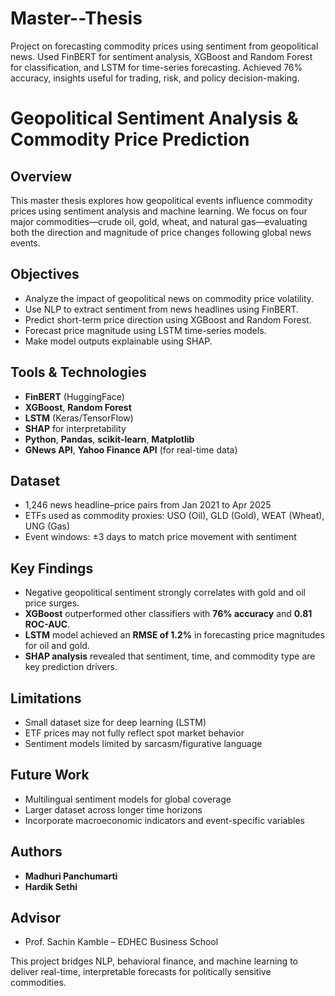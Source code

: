 # Master--Thesis
Project on forecasting commodity prices using sentiment from geopolitical news. Used FinBERT for sentiment analysis, XGBoost and Random Forest for classification, and LSTM for time-series forecasting. Achieved 76% accuracy, insights useful for trading, risk, and policy decision-making.
# Geopolitical Sentiment Analysis & Commodity Price Prediction

## Overview
This master thesis explores how geopolitical events influence commodity prices using sentiment analysis and machine learning. We focus on four major commodities—crude oil, gold, wheat, and natural gas—evaluating both the direction and magnitude of price changes following global news events.

## Objectives
- Analyze the impact of geopolitical news on commodity price volatility.
- Use NLP to extract sentiment from news headlines using FinBERT.
- Predict short-term price direction using XGBoost and Random Forest.
- Forecast price magnitude using LSTM time-series models.
- Make model outputs explainable using SHAP.

## Tools & Technologies
- **FinBERT** (HuggingFace)
- **XGBoost**, **Random Forest**
- **LSTM** (Keras/TensorFlow)
- **SHAP** for interpretability
- **Python**, **Pandas**, **scikit-learn**, **Matplotlib**
- **GNews API**, **Yahoo Finance API** (for real-time data)

## Dataset
- 1,246 news headline–price pairs from Jan 2021 to Apr 2025
- ETFs used as commodity proxies: USO (Oil), GLD (Gold), WEAT (Wheat), UNG (Gas)
- Event windows: ±3 days to match price movement with sentiment

## Key Findings
- Negative geopolitical sentiment strongly correlates with gold and oil price surges.
- **XGBoost** outperformed other classifiers with **76% accuracy** and **0.81 ROC-AUC**.
- **LSTM** model achieved an **RMSE of 1.2%** in forecasting price magnitudes for oil and gold.
- **SHAP analysis** revealed that sentiment, time, and commodity type are key prediction drivers.

## Limitations
- Small dataset size for deep learning (LSTM)
- ETF prices may not fully reflect spot market behavior
- Sentiment models limited by sarcasm/figurative language

## Future Work
- Multilingual sentiment models for global coverage
- Larger dataset across longer time horizons
- Incorporate macroeconomic indicators and event-specific variables

## Authors
- **Madhuri Panchumarti**
- **Hardik Sethi**

## Advisor
- Prof. Sachin Kamble – EDHEC Business School

This project bridges NLP, behavioral finance, and machine learning to deliver real-time, interpretable forecasts for politically sensitive commodities.

